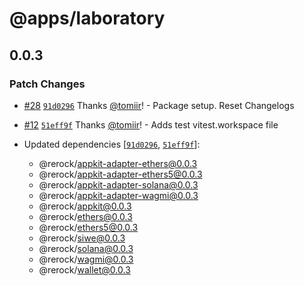 # @apps/laboratory

## 0.0.3

### Patch Changes

- [#28](https://github.com/WalletConnect/shadow-appkit/pull/28) [`91d0296`](https://github.com/WalletConnect/shadow-appkit/commit/91d02963cbe3c2d06b74801b519ce23dd30ff797) Thanks [@tomiir](https://github.com/tomiir)! - Package setup. Reset Changelogs

- [#12](https://github.com/WalletConnect/shadow-appkit/pull/12) [`51eff9f`](https://github.com/WalletConnect/shadow-appkit/commit/51eff9f82c296b0ba2b5ab33af92a1fa54a77f7a) Thanks [@tomiir](https://github.com/tomiir)! - Adds test vitest.workspace file

- Updated dependencies [[`91d0296`](https://github.com/WalletConnect/shadow-appkit/commit/91d02963cbe3c2d06b74801b519ce23dd30ff797), [`51eff9f`](https://github.com/WalletConnect/shadow-appkit/commit/51eff9f82c296b0ba2b5ab33af92a1fa54a77f7a)]:
  - @rerock/appkit-adapter-ethers@0.0.3
  - @rerock/appkit-adapter-ethers5@0.0.3
  - @rerock/appkit-adapter-solana@0.0.3
  - @rerock/appkit-adapter-wagmi@0.0.3
  - @rerock/appkit@0.0.3
  - @rerock/ethers@0.0.3
  - @rerock/ethers5@0.0.3
  - @rerock/siwe@0.0.3
  - @rerock/solana@0.0.3
  - @rerock/wagmi@0.0.3
  - @rerock/wallet@0.0.3
